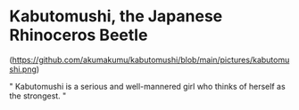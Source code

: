# Kabutomushi, the Japanese Rhinoceros Beetle

(https://github.com/akumakumu/kabutomushi/blob/main/pictures/kabutomushi.png)

" Kabutomushi is a serious and well-mannered girl who thinks of herself as the strongest. "
